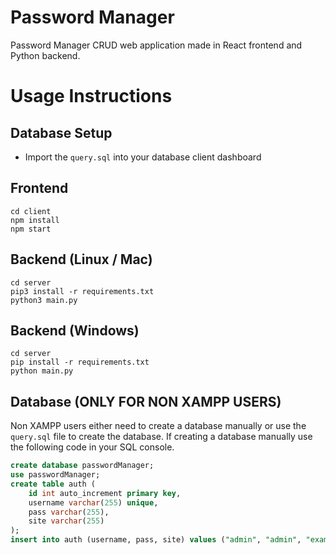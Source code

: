 # Password Manager

Password Manager CRUD web application made in React frontend and Python backend.

# Usage Instructions

## Database Setup

- Import the `query.sql` into your database client dashboard

## Frontend

    cd client
    npm install
    npm start

## Backend (Linux / Mac)

    cd server
    pip3 install -r requirements.txt
    python3 main.py

## Backend (Windows)

    cd server
    pip install -r requirements.txt
    python main.py

## Database (ONLY FOR NON XAMPP USERS)

Non XAMPP users either need to create a database manually or use the `query.sql` file to create the database. If creating a database manually use the following code in your SQL console.

```sql
create database passwordManager;
use passwordManager;
create table auth (
    id int auto_increment primary key,
    username varchar(255) unique,
    pass varchar(255),
    site varchar(255)
);
insert into auth (username, pass, site) values ("admin", "admin", "example.com")
```
